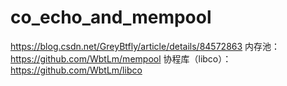 # co_echo_and_mempool
https://blog.csdn.net/GreyBtfly/article/details/84572863
内存池：https://github.com/WbtLm/mempool
协程库（libco）：https://github.com/WbtLm/libco
